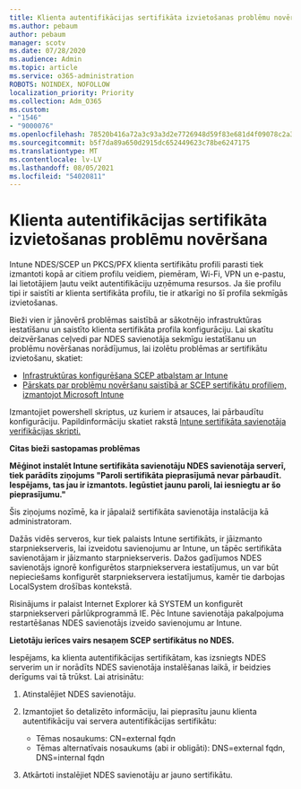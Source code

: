 ```yaml
---
title: Klienta autentifikācijas sertifikāta izvietošanas problēmu novēršana
ms.author: pebaum
author: pebaum
manager: scotv
ms.date: 07/28/2020
ms.audience: Admin
ms.topic: article
ms.service: o365-administration
ROBOTS: NOINDEX, NOFOLLOW
localization_priority: Priority
ms.collection: Adm_O365
ms.custom:
- "1546"
- "9000076"
ms.openlocfilehash: 78520b416a72a3c93a3d2e7726948d59f83e681d4f09078c2a3cefac7bf1db3d
ms.sourcegitcommit: b5f7da89a650d2915dc652449623c78be6247175
ms.translationtype: MT
ms.contentlocale: lv-LV
ms.lasthandoff: 08/05/2021
ms.locfileid: "54020811"
---
```

# <a name="troubleshooting-client-authentication-certificate-deployment"></a>Klienta autentifikācijas sertifikāta izvietošanas problēmu novēršana

Intune NDES/SCEP un PKCS/PFX klienta sertifikātu profili parasti tiek izmantoti kopā ar citiem profilu veidiem, piemēram, Wi-Fi, VPN un e-pastu, lai lietotājiem ļautu veikt autentifikāciju uzņēmuma resursos. Ja šie profilu tipi ir saistīti ar klienta sertifikāta profilu, tie ir atkarīgi no šī profila sekmīgās izvietošanas.

Bieži vien ir jānovērš problēmas saistībā ar sākotnējo infrastruktūras iestatīšanu un saistīto klienta sertifikāta profila konfigurāciju. Lai skatītu deizvēršanas ceļvedi par NDES savienotāja sekmīgu iestatīšanu un problēmu novēršanas norādījumus, lai izolētu problēmas ar sertifikātu izvietošanu, skatiet: 

- [Infrastruktūras konfigurēšana SCEP atbalstam ar Intune](https://support.microsoft.com/help/4459540/troubleshoot-ndes-configuration-for-use-with-intune)
- [Pārskats par problēmu novēršanu saistībā ar SCEP sertifikātu profiliem, izmantojot Microsoft Intune](https://support.microsoft.com/help/4457481/troubleshooting-scep-certificate-profile-deployment-in-intune)

Izmantojiet powershell skriptus, uz kuriem ir atsauces, lai pārbaudītu konfigurāciju. Papildinformāciju skatiet rakstā [Intune sertifikāta savienotāja verifikācijas skripti.](https://github.com/microsoftgraph/powershell-intune-samples/tree/master/CertificationAuthority)

  
**Citas bieži sastopamas problēmas**

**Mēģinot instalēt Intune sertifikāta savienotāju NDES savienotāja serverī, tiek parādīts ziņojums "Paroli sertifikāta pieprasījumā nevar pārbaudīt. Iespējams, tas jau ir izmantots. Iegūstiet jaunu paroli, lai iesniegtu ar šo pieprasījumu."**  

Šis ziņojums nozīmē, ka ir jāpalaiž sertifikāta savienotāja instalācija kā administratoram.

Dažās vidēs serveros, kur tiek palaists Intune sertifikāts, ir jāizmanto starpniekserveris, lai izveidotu savienojumu ar Intune, un tāpēc sertifikāta savienotājam ir jāizmanto starpniekserveris. Dažos gadījumos NDES savienotājs ignorē konfigurētos starpniekservera iestatījumus, un var būt nepieciešams konfigurēt starpniekservera iestatījumus, kamēr tie darbojas LocalSystem drošības kontekstā. 
 
Risinājums ir palaist Internet Explorer kā SYSTEM un konfigurēt starpniekserveri pārlūkprogrammā IE. Pēc Intune savienotāja pakalpojuma restartēšanas NDES savienotājs izveido savienojumu ar Intune.

**Lietotāju ierīces vairs nesaņem SCEP sertifikātus no NDES.**

Iespējams, ka klienta autentifikācijas sertifikātam, kas izsniegts NDES serverim un ir norādīts NDES savienotāja instalēšanas laikā, ir beidzies derīgums vai tā trūkst. Lai atrisinātu: 
 
1. Atinstalējiet NDES savienotāju.  
2. Izmantojiet šo detalizēto informāciju, lai pieprasītu jaunu klienta autentifikāciju vai servera autentifikācijas sertifikātu: 
 
    - Tēmas nosaukums: CN=external fqdn  
    - Tēmas alternatīvais nosaukums (abi ir obligāti): DNS=external fqdn, DNS=internal fqdn 
 
3. Atkārtoti instalējiet NDES savienotāju ar jauno sertifikātu.